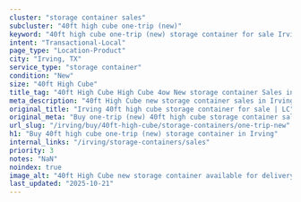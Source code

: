 ```yaml
---
cluster: "storage container sales"
subcluster: "40ft high cube one-trip (new)"
keyword: "40ft high cube one-trip (new) storage container for sale Irving, TX"
intent: "Transactional-Local"
page_type: "Location-Product"
city: "Irving, TX"
service_type: "storage container"
condition: "New"
size: "40ft High Cube"
title_tag: "40ft High Cube High Cube 4ow New storage container Sales in Irving | LC Container"
meta_description: "40ft High Cube new storage container sales in Irving. High cube containers with extra height. Fast delivery, competitive pricing. Serving storage containers area. Quote ID: Y5R. Call (214) 524-4168 for your free quote today."
original_title: "Irving 40ft high cube storage container for sale | LC"
original_meta: "Buy one-trip (new) 40ft high cube storage container sale with local delivery in Irving, TX. LC Container — local Since 2003. Request a fast quote today."
url_slug: "/irving/buy/40ft-high-cube/storage-containers/one-trip-new"
h1: "Buy 40ft high cube one-trip (new) storage container in Irving"
internal_links: "/irving/storage-containers/sales"
priority: 3
notes: "NaN"
noindex: true
image_alt: "40ft High Cube new storage container available for delivery in Irving"
last_updated: "2025-10-21"
---
```


<!-- TODO: Add unique city/inventory copy, images, and internal links here. -->
